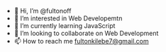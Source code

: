 - 👋 Hi, I’m @fultonoff
- 👀 I’m interested in Web Developemtn
- 🌱 I’m currently learning JavaScript
- 💞️ I’m looking to collaborate on Web Development
- 📫 How to reach me fultonkilebe7@gmail.com

<!---
fultonoff/fultonoff is a ✨ special ✨ repository because its `README.md` (this file) appears on your GitHub profile.
You can click the Preview link to take a look at your changes.
--->
